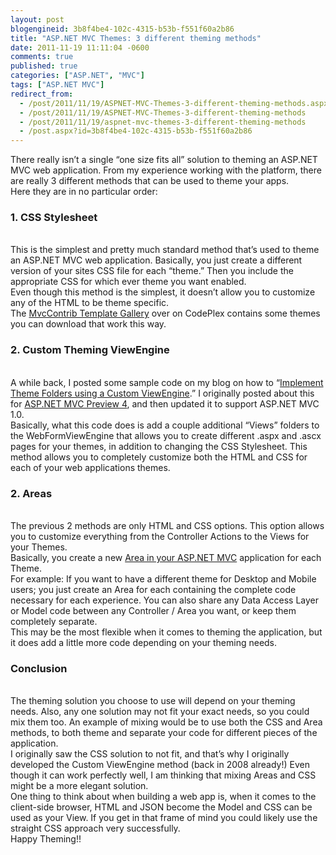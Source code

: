```yaml
---
layout: post
blogengineid: 3b8f4be4-102c-4315-b53b-f551f60a2b86
title: "ASP.NET MVC Themes: 3 different theming methods"
date: 2011-11-19 11:11:04 -0600
comments: true
published: true
categories: ["ASP.NET", "MVC"]
tags: ["ASP.NET MVC"]
redirect_from: 
  - /post/2011/11/19/ASPNET-MVC-Themes-3-different-theming-methods.aspx
  - /post/2011/11/19/ASPNET-MVC-Themes-3-different-theming-methods
  - /post/2011/11/19/aspnet-mvc-themes-3-different-theming-methods
  - /post.aspx?id=3b8f4be4-102c-4315-b53b-f551f60a2b86
---
```

<!-- more -->

There really isn’t a single “one size fits all” solution to theming an ASP.NET MVC web application. From my experience working with the platform, there are really 3 different methods that can be used to theme your apps.  
Here they are in no particular order:  <h3>1. CSS Stylesheet</h3>  
This is the simplest and pretty much standard method that’s used to theme an ASP.NET MVC web application. Basically, you just create a different version of your sites CSS file for each “theme.” Then you include the appropriate CSS for which ever theme you want enabled.  
Even though this method is the simplest, it doesn’t allow you to customize any of the HTML to be theme specific.  
The <a href="http://mvccontribgallery.codeplex.com/">MvcContrib Template Gallery</a> over on CodePlex contains some themes you can download that work this way.  <h3>2. Custom Theming ViewEngine</h3>  
A while back, I posted some sample code on my blog on how to “<a href="/post/2009/03/ASPNET-MVC-Implement-Theme-Folders-using-a-Custom-ViewEngine.aspx">Implement Theme Folders using a Custom ViewEngine</a>.” I originally posted about this for <a href="/post/2008/08/17/How-To-Setup-Custom-Theme-Support-In-ASPNET-MVC-using-a-Custom-ViewEngine.aspx">ASP.NET MVC Preview 4</a>, and then updated it to support ASP.NET MVC 1.0.  
Basically, what this code does is add a couple additional “Views” folders to the WebFormViewEngine that allows you to create different .aspx and .ascx pages for your themes, in addition to changing the CSS Stylesheet. This method allows you to completely customize both the HTML and CSS for each of your web applications themes.  <h3>2. Areas</h3>  
The previous 2 methods are only HTML and CSS options. This option allows you to customize everything from the Controller Actions to the Views for your Themes.  
Basically, you create a new <a href="http://msdn.microsoft.com/en-us/library/ee671793.aspx">Area in your ASP.NET MVC</a> application for each Theme.  
For example: If you want to have a different theme for Desktop and Mobile users; you just create an Area for each containing the complete code necessary for each experience. You can also share any Data Access Layer or Model code between any Controller / Area you want, or keep them completely separate.  
This may be the most flexible when it comes to theming the application, but it does add a little more code depending on your theming needs.  <h3>Conclusion</h3>  
The theming solution you choose to use will depend on your theming needs. Also, any one solution may not fit your exact needs, so you could mix them too. An example of mixing would be to use both the CSS and Area methods, to both theme and separate your code for different pieces of the application.  
I originally saw the CSS solution to not fit, and that’s why I originally developed the Custom ViewEngine method (back in 2008 already!) Even though it can work perfectly well, I am thinking that mixing Areas and CSS might be a more elegant solution.  
One thing to think about when building a web app is, when it comes to the client-side browser, HTML and JSON become the Model and CSS can be used as your View. If you get in that frame of mind you could likely use the straight CSS approach very successfully.  
Happy Theming!!
